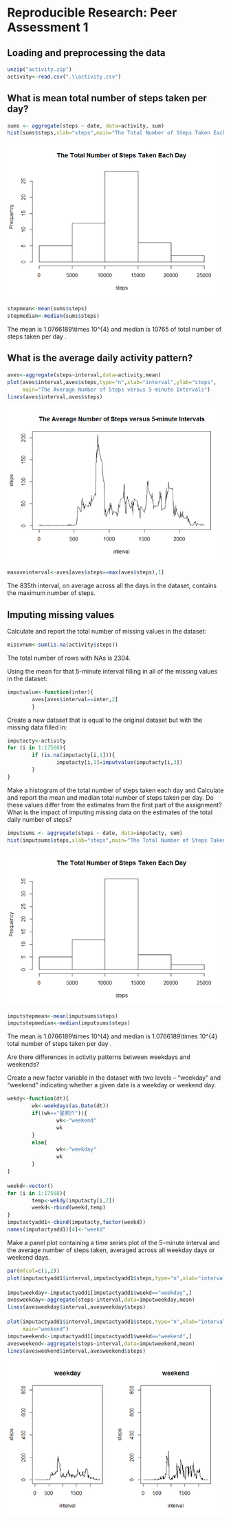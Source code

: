 # Reproducible Research: Peer Assessment 1



## Loading and preprocessing the data

```r
unzip("activity.zip")
activity<-read.csv(".\\activity.csv")
```


## What is mean total number of steps taken per day?

```r
sums <- aggregate(steps ~ date, data=activity, sum)
hist(sums$steps,xlab="steps",main="The Total Number of Steps Taken Each Day")
```

![](PA1_template_files/figure-html/histogram-1.png) 


```r
stepmean<-mean(sums$steps)
stepmedian<-median(sums$steps)
```
The mean is 1.0766189\times 10^{4} and median is 10765 of total number of steps taken per day .

## What is the average daily activity pattern?

```r
aves<-aggregate(steps~interval,data=activity,mean)
plot(aves$interval,aves$steps,type="n",xlab="interval",ylab="steps",
     main="The Average Number of Steps versus 5-minute Intervals")
lines(aves$interval,aves$steps)
```

![](PA1_template_files/figure-html/timeseriesplot-1.png) 



```r
maxaveinterval<-aves[aves$steps==max(aves$steps),1]
```

The 835th interval, on average across all the days in the dataset, contains the maximum number of steps.

## Imputing missing values

Calculate and report the total number of missing values in the dataset:

```r
missvnum<-sum(is.na(activity$steps))
```
The total number of rows with NAs is 2304.

Using  the mean for that 5-minute interval filling in all of the missing values in the dataset:

```r
imputvalue<-function(inter){
        aves[aves$interval==inter,2]
        }
```

Create a new dataset that is equal to the original dataset but with the missing data filled in:

```r
imputacty<-activity
for (i in 1:17568){
        if (is.na(imputacty[i,1])){
                imputacty[i,1]=imputvalue(imputacty[i,3])
        }
}
```
Make a histogram of the total number of steps taken each day and Calculate and report the mean and median total number of steps taken per day. Do these values differ from the estimates from the first part of the assignment? What is the impact of imputing missing data on the estimates of the total daily number of steps?

```r
imputsums <- aggregate(steps ~ date, data=imputacty, sum)
hist(imputsums$steps,xlab="steps",main="The Total Number of Steps Taken Each Day")
```

![](PA1_template_files/figure-html/histogramnew-1.png) 


```r
imputstepmean<-mean(imputsums$steps)
imputstepmedian<-median(imputsums$steps)
```
The mean is 1.0766189\times 10^{4} and median is 1.0766189\times 10^{4} total number of steps taken per day .

Are there differences in activity patterns between weekdays and weekends?

Create a new factor variable in the dataset with two levels – “weekday” and “weekend” indicating whether a given date is a weekday or weekend day.

```r
wekdy<-function(dt){
        wk<-weekdays(as.Date(dt))
        if((wk=="星期六")){
                wk<-"weekend"
                wk
        }
        else{
                wk<-"weekday"
                wk
        }
}

weekd<-vector()
for (i in 1:17568){
        temp<-wekdy(imputacty[i,2])
        weekd<-rbind(weekd,temp) 
}
imputactyadd1<-cbind(imputacty,factor(weekd))
names(imputactyadd1)[4]<-"weekd"
```

Make a panel plot containing a time series plot of the 5-minute interval and the average number of steps taken, averaged across all weekday days or weekend days. 

```r
par(mfcol=c(1,2))
plot(imputactyadd1$interval,imputactyadd1$steps,type="n",xlab="interval",ylab="steps",main="weekday")

imputweekday<-imputactyadd1[imputactyadd1$weekd=="weekday",]
avesweekday<-aggregate(steps~interval,data=imputweekday,mean)
lines(avesweekday$interval,avesweekday$steps)

plot(imputactyadd1$interval,imputactyadd1$steps,type="n",xlab="interval",ylab="steps",
     main="weekend")
imputweekend<-imputactyadd1[imputactyadd1$weekd=="weekend",]
avesweekend<-aggregate(steps~interval,data=imputweekend,mean)
lines(avesweekend$interval,avesweekend$steps)
```

![](PA1_template_files/figure-html/timeseriesplotnew-1.png) 
